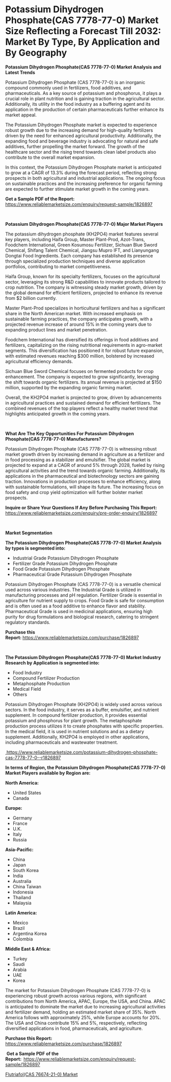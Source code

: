 <p><h1>Potassium Dihydrogen Phosphate(CAS 7778-77-0) Market Size Reflecting a Forecast Till 2032: Market By Type, By Application and By Geography</h1></p><p><strong>Potassium Dihydrogen Phosphate(CAS 7778-77-0) Market Analysis and Latest Trends</strong></p>
<p><p>Potassium Dihydrogen Phosphate (CAS 7778-77-0) is an inorganic compound commonly used in fertilizers, food additives, and pharmaceuticals. As a key source of potassium and phosphorus, it plays a crucial role in plant nutrition and is gaining traction in the agricultural sector. Additionally, its utility in the food industry as a buffering agent and its application in the production of certain pharmaceuticals further enhance its market appeal.</p><p>The Potassium Dihydrogen Phosphate market is expected to experience robust growth due to the increasing demand for high-quality fertilizers driven by the need for enhanced agricultural productivity. Additionally, the expanding food and beverage industry is advocating for natural and safe additives, further propelling the market forward. The growth of the healthcare sector and the rising trend towards clean label products also contribute to the overall market expansion.</p><p>In this context, the Potassium Dihydrogen Phosphate market is anticipated to grow at a CAGR of 13.3% during the forecast period, reflecting strong prospects in both agricultural and industrial applications. The ongoing focus on sustainable practices and the increasing preference for organic farming are expected to further stimulate market growth in the coming years.</p></p>
<p><strong>Get a Sample PDF of the Report:&nbsp;</strong> <a href="https://www.reliablemarketsize.com/enquiry/request-sample/1826897?utm_campaign=2213&utm_medium=2&utm_source=Github&utm_content=ia&utm_term=03022025&utm_id=potassium-dihydrogen-phosphatecas-7778-77-0">https://www.reliablemarketsize.com/enquiry/request-sample/1826897</a></p>
<p>&nbsp;</p>
<p><strong>Potassium Dihydrogen Phosphate(CAS 7778-77-0) Major Market Players</strong></p>
<p><p>The potassium dihydrogen phosphate (KH2PO4) market features several key players, including Haifa Group, Master Plant-Prod, Azot-Trans, Foodchem International, Green Kosumosu Fertilizer, Sichuan Blue Sword Chemical, Shifang Talent Chemical, Jiangsu Mupro IFT, and Lianyungang Dongtai Food Ingredients. Each company has established its presence through specialized production techniques and diverse application portfolios, contributing to market competitiveness.</p><p>Haifa Group, known for its specialty fertilizers, focuses on the agricultural sector, leveraging its strong R&D capabilities to innovate products tailored to crop nutrition. The company is witnessing steady market growth, driven by the global demand for efficient fertilizers, projected to enhance its revenue from $2 billion currently.</p><p>Master Plant-Prod specializes in horticultural fertilizers and has a significant share in the North American market. With increased emphasis on sustainable farming practices, the company anticipates growth, with a projected revenue increase of around 15% in the coming years due to expanding product lines and market penetration.</p><p>Foodchem International has diversified its offerings in food additives and fertilizers, capitalizing on the rising nutritional requirements in agro-market segments. This diversification has positioned it for robust future expansion, with estimated revenues reaching $300 million, bolstered by increased agricultural efficiency demands.</p><p>Sichuan Blue Sword Chemical focuses on fermented products for crop enhancement. The company is expected to grow significantly, leveraging the shift towards organic fertilizers. Its annual revenue is projected at $150 million, supported by the expanding organic farming market.</p><p>Overall, the KH2PO4 market is projected to grow, driven by advancements in agricultural practices and sustained demand for efficient fertilizers. The combined revenues of the top players reflect a healthy market trend that highlights anticipated growth in the coming years.</p></p>
<p>&nbsp;</p>
<p><strong>What Are The Key Opportunities For Potassium Dihydrogen Phosphate(CAS 7778-77-0) Manufacturers?</strong></p>
<p><p>Potassium Dihydrogen Phosphate (CAS 7778-77-0) is witnessing robust market growth driven by increasing demand in agriculture as a fertilizer and in food processing as a stabilizer and emulsifier. The global market is projected to expand at a CAGR of around 5% through 2028, fueled by rising agricultural activities and the trend towards organic farming. Additionally, its applications in the pharmaceutical and biotechnology sectors are gaining traction. Innovations in production processes to enhance efficiency, along with sustainable formulations, will shape its future. The increasing focus on food safety and crop yield optimization will further bolster market prospects.</p></p>
<p><strong>Inquire or Share Your Questions If Any Before Purchasing This Report:</strong> <a href="https://www.reliablemarketsize.com/enquiry/pre-order-enquiry/1826897?utm_campaign=2213&utm_medium=2&utm_source=Github&utm_content=ia&utm_term=03022025&utm_id=potassium-dihydrogen-phosphatecas-7778-77-0">https://www.reliablemarketsize.com/enquiry/pre-order-enquiry/1826897</a></p>
<p>&nbsp;</p>
<p><strong>Market Segmentation</strong></p>
<p><strong>The Potassium Dihydrogen Phosphate(CAS 7778-77-0) Market Analysis by types is segmented into:</strong></p>
<p><ul><li>Industrial Grade Potassium Dihydrogen Phosphate</li><li>Fertilizer Grade Potassium Dihydrogen Phosphate</li><li>Food Grade Potassium Dihydrogen Phosphate</li><li>Pharmaceutical Grade Potassium Dihydrogen Phosphate</li></ul></p>
<p><p>Potassium Dihydrogen Phosphate (CAS 7778-77-0) is a versatile chemical used across various industries. The Industrial Grade is utilized in manufacturing processes and pH regulation. Fertilizer Grade is essential in agriculture for nutrient supply to crops. Food Grade is safe for consumption and is often used as a food additive to enhance flavor and stability. Pharmaceutical Grade is used in medicinal applications, ensuring high purity for drug formulations and biological research, catering to stringent regulatory standards.</p></p>
<p><strong>Purchase this Report:&nbsp;</strong><a href="https://www.reliablemarketsize.com/purchase/1826897?utm_campaign=2213&utm_medium=2&utm_source=Github&utm_content=ia&utm_term=03022025&utm_id=potassium-dihydrogen-phosphatecas-7778-77-0">https://www.reliablemarketsize.com/purchase/1826897</a></p>
<p>&nbsp;</p>
<p><strong>The Potassium Dihydrogen Phosphate(CAS 7778-77-0) Market Industry Research by Application is segmented into:</strong></p>
<p><ul><li>Food Industry</li><li>Compound Fertilizer Production</li><li>Metaphosphate Production</li><li>Medical Field</li><li>Others</li></ul></p>
<p><p>Potassium Dihydrogen Phosphate (KH2PO4) is widely used across various sectors. In the food industry, it serves as a buffer, emulsifier, and nutrient supplement. In compound fertilizer production, it provides essential potassium and phosphorus for plant growth. The metaphosphate production process utilizes it to create phosphates with specific properties. In the medical field, it is used in nutrient solutions and as a dietary supplement. Additionally, KH2PO4 is employed in other applications, including pharmaceuticals and wastewater treatment.</p></p>
<p><a href="https://www.reliablemarketsize.com/potassium-dihydrogen-phosphate-cas-7778-77-0--r1826897?utm_campaign=2213&utm_medium=2&utm_source=Github&utm_content=ia&utm_term=03022025&utm_id=potassium-dihydrogen-phosphatecas-7778-77-0">&nbsp;https://www.reliablemarketsize.com/potassium-dihydrogen-phosphate-cas-7778-77-0--r1826897</a></p>
<p><strong>In terms of Region, the Potassium Dihydrogen Phosphate(CAS 7778-77-0) Market Players available by Region are:</strong></p>
<p>
    <p> <strong> North America: </strong>
        <ul>
            <li>United States</li>
            <li>Canada</li>
        </ul>
        </p> 
    <p> <strong> Europe: </strong>
        <ul>
            <li>Germany</li>
            <li>France</li>
            <li>U.K.</li>
            <li>Italy</li>
            <li>Russia</li>
        </ul>
        </p> 
    <p> <strong> Asia-Pacific: </strong>
        <ul>
            <li>China</li>
            <li>Japan</li>
            <li>South Korea</li>
            <li>India</li>
            <li>Australia</li>
            <li>China Taiwan</li>
            <li>Indonesia</li>
            <li>Thailand</li>
            <li>Malaysia</li>
        </ul>
        </p> 
    <p> <strong> Latin America: </strong>
        <ul>
            <li>Mexico</li>
            <li>Brazil</li>
            <li>Argentina Korea</li>
            <li>Colombia</li>
        </ul>
        </p> 
    <p> <strong> Middle East & Africa: </strong>
        <ul>
            <li>Turkey</li>
            <li>Saudi</li>
            <li>Arabia</li>
            <li>UAE</li>
            <li>Korea</li>
        </ul>
    </p>
    </p>
<p><p>The market for Potassium Dihydrogen Phosphate (CAS 7778-77-0) is experiencing robust growth across various regions, with significant contributions from North America, APAC, Europe, the USA, and China. APAC is anticipated to dominate the market due to increasing agricultural activities and fertilizer demand, holding an estimated market share of 35%. North America follows with approximately 25%, while Europe accounts for 20%. The USA and China contribute 15% and 5%, respectively, reflecting diversified applications in food, pharmaceuticals, and agriculture.</p></p>
<p><strong>Purchase this Report: </strong><a href="https://www.reliablemarketsize.com/purchase/1826897?utm_campaign=2213&utm_medium=2&utm_source=Github&utm_content=ia&utm_term=03022025&utm_id=potassium-dihydrogen-phosphatecas-7778-77-0">https://www.reliablemarketsize.com/purchase/1826897</a></p>
<p>&nbsp;<strong>Get a Sample PDF of the Report:&nbsp;&nbsp;</strong><a href="https://www.reliablemarketsize.com/enquiry/request-sample/1826897?utm_campaign=2213&utm_medium=2&utm_source=Github&utm_content=ia&utm_term=03022025&utm_id=potassium-dihydrogen-phosphatecas-7778-77-0">https://www.reliablemarketsize.com/enquiry/request-sample/1826897</a></p>
<p><strong></strong></p>
<p><p><a href="https://github.com/NargisHussain432/Market-Research-Report-List-1/blob/main/flutriafolcas-76674-21-0-market.md?utm_campaign=2213&utm_medium=2&utm_source=Github&utm_content=ia&utm_term=03022025&utm_id=potassium-dihydrogen-phosphatecas-7778-77-0">Flutriafol(CAS 76674-21-0) Market</a></p></p>